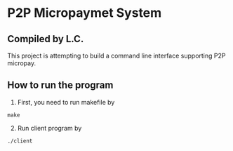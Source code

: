 # P2P Micropaymet System
## Compiled by L.C.
This project is attempting to build a command line interface supporting P2P micropay.

## How to run the program
1. First, you need to run makefile by 
```code{}
make
```

2. Run client program by
```code{}
./client
```